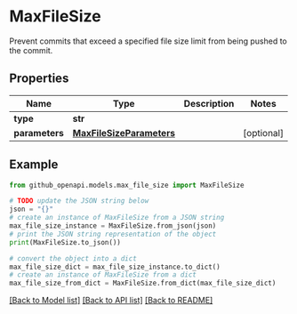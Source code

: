 # MaxFileSize

Prevent commits that exceed a specified file size limit from being pushed to the commit.

## Properties

Name | Type | Description | Notes
------------ | ------------- | ------------- | -------------
**type** | **str** |  | 
**parameters** | [**MaxFileSizeParameters**](MaxFileSizeParameters.md) |  | [optional] 

## Example

```python
from github_openapi.models.max_file_size import MaxFileSize

# TODO update the JSON string below
json = "{}"
# create an instance of MaxFileSize from a JSON string
max_file_size_instance = MaxFileSize.from_json(json)
# print the JSON string representation of the object
print(MaxFileSize.to_json())

# convert the object into a dict
max_file_size_dict = max_file_size_instance.to_dict()
# create an instance of MaxFileSize from a dict
max_file_size_from_dict = MaxFileSize.from_dict(max_file_size_dict)
```
[[Back to Model list]](../README.md#documentation-for-models) [[Back to API list]](../README.md#documentation-for-api-endpoints) [[Back to README]](../README.md)


